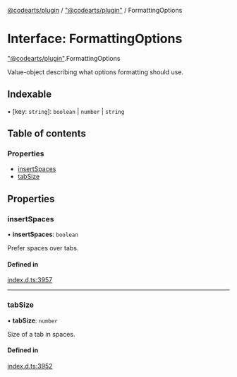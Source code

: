 [@codearts/plugin](../README.md) / ["@codearts/plugin"](../modules/_codearts_plugin_.md) / FormattingOptions

# Interface: FormattingOptions

["@codearts/plugin"](../modules/_codearts_plugin_.md).FormattingOptions

Value-object describing what options formatting should use.

## Indexable

▪ [key: `string`]: `boolean` \| `number` \| `string`

## Table of contents

### Properties

- [insertSpaces](codearts_plugin_.FormattingOptions.md#insertspaces)
- [tabSize](codearts_plugin_.FormattingOptions.md#tabsize)

## Properties

### insertSpaces

• **insertSpaces**: `boolean`

Prefer spaces over tabs.

#### Defined in

[index.d.ts:3957](https://github.com/shuyaqian/cloudide-plugin-api/blob/3fbdd11/index.d.ts#L3957)

___

### tabSize

• **tabSize**: `number`

Size of a tab in spaces.

#### Defined in

[index.d.ts:3952](https://github.com/shuyaqian/cloudide-plugin-api/blob/3fbdd11/index.d.ts#L3952)
